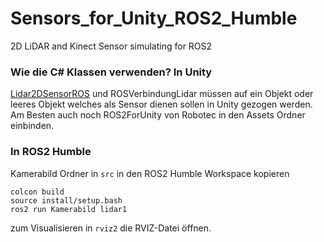 # Sensors_for_Unity_ROS2_Humble
 2D LiDAR and Kinect Sensor simulating for ROS2



### Wie die C# Klassen verwenden? In Unity
[Lidar2DSensorROS](./Lidar2DSensorROS.cs) und ROSVerbindungLidar müssen auf ein Objekt oder leeres Objekt welches als Sensor dienen sollen in Unity gezogen werden.
Am Besten auch noch ROS2ForUnity von Robotec in den Assets Ordner einbinden.

### In ROS2 Humble
Kamerabild Ordner in ```src``` in den ROS2 Humble Workspace kopieren

```
colcon build
source install/setup.bash
ros2 run Kamerabild lidar1
```

zum Visualisieren in ```rviz2``` die RVIZ-Datei öffnen.
